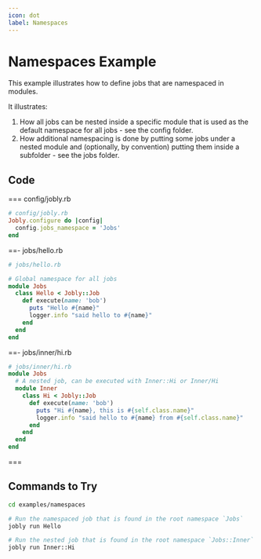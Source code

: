 ```yaml
---
icon: dot
label: Namespaces
---
```


# Namespaces Example

This example illustrates how to define jobs that are namespaced in modules.

It illustrates:

1. How all jobs can be nested inside a specific module that is used as the default namespace for all jobs - see the config folder.
2. How additional namespacing is done by putting some jobs under a nested module and (optionally, by convention) putting them inside a subfolder - see the jobs folder.

## Code

=== config/jobly.rb

```ruby
# config/jobly.rb
Jobly.configure do |config|
  config.jobs_namespace = 'Jobs'
end
```

==- jobs/hello.rb

```ruby
# jobs/hello.rb

# Global namespace for all jobs
module Jobs
  class Hello < Jobly::Job
    def execute(name: 'bob')
      puts "Hello #{name}"
      logger.info "said hello to #{name}"
    end
  end
end
```

==- jobs/inner/hi.rb

```ruby
# jobs/inner/hi.rb
module Jobs
  # A nested job, can be executed with Inner::Hi or Inner/Hi
  module Inner
    class Hi < Jobly::Job
      def execute(name: 'bob')
        puts "Hi #{name}, this is #{self.class.name}"
        logger.info "said hello to #{name} from #{self.class.name}"
      end
    end
  end
end
```

===

## Commands to Try

```bash
cd examples/namespaces

# Run the namespaced job that is found in the root namespace `Jobs`
jobly run Hello

# Run the nested job that is found in the root namespace `Jobs::Inner`
jobly run Inner::Hi
```

